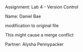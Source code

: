 Assignment: Lab 4 - Version Control

Name: Daniel Bae

modification to original file

This might cause a merge conflict

Partner: Alysha Pennypacker
